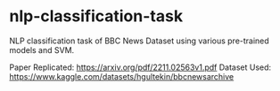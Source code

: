 # nlp-classification-task
NLP classification task of BBC News Dataset using various pre-trained models and SVM.

Paper Replicated: https://arxiv.org/pdf/2211.02563v1.pdf
Dataset Used: https://www.kaggle.com/datasets/hgultekin/bbcnewsarchive
